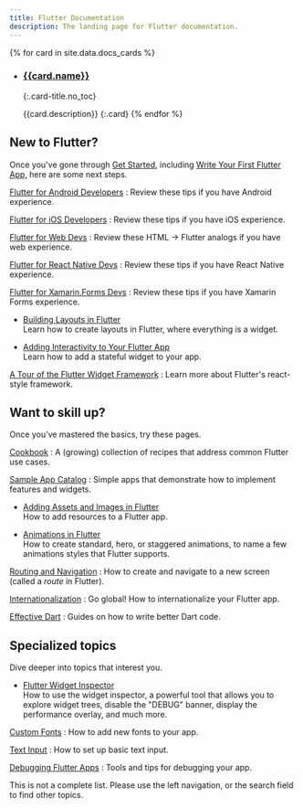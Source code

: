 ```yaml
---
title: Flutter Documentation
description: The landing page for Flutter documentation.
---
```


{% for card in site.data.docs_cards %}
- ### [{{card.name}}]({{card.url}})
  {:.card-title.no_toc}

  {{card.description}}
{:.card}
{% endfor %}

## New to Flutter?

Once you've gone through [Get Started](/get-started/install),
including [Write Your First Flutter App,](/get-started/codelab)
here are some next steps.

[Flutter for Android Developers](/get-started/flutter-for/android-devs)
: Review these tips if you have Android experience.

[Flutter for iOS Developers](/get-started/flutter-for/ios-devs)
: Review these tips if you have iOS experience.

[Flutter for Web Devs](/get-started/flutter-for/web-devs)
: Review these HTML -> Flutter analogs if you have web experience.

[Flutter for React Native Devs](/get-started/flutter-for/react-native-devs)
: Review these tips if you have React Native experience.

[Flutter for Xamarin.Forms Devs](/get-started/flutter-for/xamarin-forms-devs)
: Review these tips if you have Xamarin Forms experience.

* [Building Layouts in Flutter](/development/ui/layout)<br>
  Learn how to create layouts in Flutter, where everything is
  a widget.

* [Adding Interactivity to Your Flutter App](/development/ui/interactive)<br>
  Learn how to add a stateful widget to your app.

[A Tour of the Flutter Widget Framework](/widgets-intro)
: Learn more about Flutter's react-style framework.

## Want to skill up?

Once you’ve mastered the basics, try these pages.

[Cookbook](/cookbook)
: A (growing) collection of recipes that address common Flutter use cases.

[Sample App Catalog](/catalog/samples)
: Simple apps that demonstrate how to implement features and widgets.

* [Adding Assets and Images in Flutter](/development/ui/assets-and-images)<br>
  How to add resources to a Flutter app.

* [Animations in Flutter](/development/ui/animations)<br>
  How to create standard, hero, or staggered animations, to
  name a few animations styles that Flutter supports.

[Routing and Navigation](/cookbook/navigation/navigation-basics)
: How to create and navigate to a new screen (called a _route_ in Flutter).

[Internationalization](/tutorials/internationalization)
: Go global! How to internationalize your Flutter app.

[Effective Dart](https://www.dartlang.org/guides/language/effective-dart)
: Guides on how to write better Dart code.

## Specialized topics

Dive deeper into topics that interest you.

* [Flutter Widget Inspector](/development/tools/inspector)<br>
  How to use the widget inspector, a powerful tool that allows
  you to explore widget trees, disable the "DEBUG"
  banner, display the performance overlay, and much more.

[Custom Fonts](/cookbook/design/fonts)
: How to add new fonts to your app.

[Text Input](/cookbook/forms/text-input)
: How to set up basic text input.

[Debugging Flutter Apps](/debugging)
: Tools and tips for debugging your app.

This is not a complete list. Please use the left navigation,
or the search field to find other topics.
